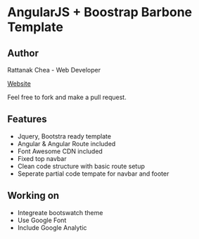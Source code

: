 # AngularJS + Boostrap Barbone Template

## Author
Rattanak Chea - Web Developer

[Website](http://rattanakchea.github.io/ "My website")

Feel free to fork and make a pull request.

## Features
* Jquery, Bootstra ready template
* Angular & Angular Route included
* Font Awesome CDN included
* Fixed top navbar
* Clean code structure with basic route setup
* Seperate partial code tempate for navbar and footer

## Working on
* Integreate bootswatch theme
* Use Google Font
* Include Google Analytic